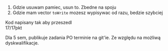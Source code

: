 1. Gdzie usuwam pamiec, usun to. Zbedne na spoju
2. Gdzie mam vector ``toWrite`` mozesz wypisywac od razu, bedzie szybciej

Kod napisany tak aby przeszedl
<br />
17/17pkt

Dla 5 sem, publikuje zadania PO terminie na git'ie. Ze względu na możliwą dyskwalifikacje.